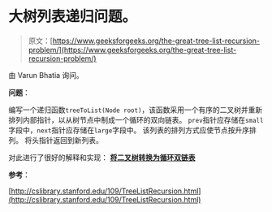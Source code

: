 # 大树列表递归问题。

> 原文：[https://www.geeksforgeeks.org/the-great-tree-list-recursion-problem/](https://www.geeksforgeeks.org/the-great-tree-list-recursion-problem/)

由 Varun Bhatia 询问。

**问题**：

编写一个递归函数`treeToList(Node root)`，该函数采用一个有序的二叉树并重新排列内部指针，以从树节点中制成一个循环的双向链表。 `prev`指针应存储在`small`字段中，`next`指针应存储在`large`字段中。 该列表的排列方式应使节点按升序排列。 将头指针返回到新列表。

对此进行了很好的解释和实现： [**将二叉树转换为循环双链表**](https://www.geeksforgeeks.org/convert-a-binary-tree-to-a-circular-doubly-link-list/)

**参考**：

[http://cslibrary.stanford.edu/109/TreeListRecursion.html](http://cslibrary.stanford.edu/109/TreeListRecursion.html)

